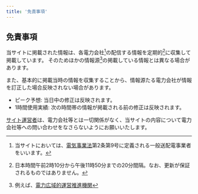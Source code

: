 ```yaml
---
title: '免責事項'
---
```


## 免責事項
当サイトに掲載された情報は、各電力会社[^1]の配信する情報を定期的[^2]に収集して掲載しています。
そのためほかの情報源[^3]の掲載している情報とは異なる場合があります。

また、基本的に掲載当時の情報を収集することから、情報源たる電力会社が情報を訂正した場合反映されない場合があります。

- ピーク予想: 当日中の修正は反映されます。
- 1時間使用実績: 次の時間帯の情報が掲載される前の修正は反映されます。

[サイト運営者](https://kuropen.org/)は、電力会社等とは一切関係がなく、当サイトの内容について電力会社等への問い合わせをなさらないようにお願いいたします。

[^1]: 当サイトにおいては、[電気事業法](https://elaws.e-gov.go.jp/document?lawid=339AC0000000170_20210401_502AC0000000049)第2条第9号に定義される一般送配電事業者をいいます。
[^2]: 日本時間午前2時10分から午後11時50分までの20分間隔。なお、更新が保証されるものではありません。
[^3]: 例えば、[電力広域的運営推進機関](https://www.occto.or.jp/)
